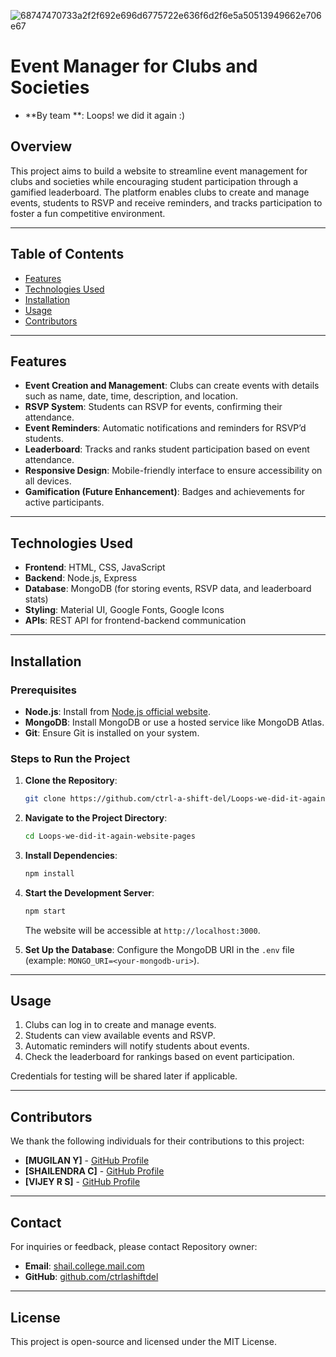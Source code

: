 ![68747470733a2f2f692e696d6775722e636f6d2f6e5a50513949662e706e67](https://github.com/user-attachments/assets/6024983b-1d71-4d06-9ff7-9316f09994ab)


# Event Manager for Clubs and Societies

- **By team **: Loops! we did it again :)

## Overview

This project aims to build a website to streamline event management for clubs and societies while encouraging student participation through a gamified leaderboard. The platform enables clubs to create and manage events, students to RSVP and receive reminders, and tracks participation to foster a fun competitive environment.

---

## Table of Contents

- [Features](#features)
- [Technologies Used](#technologies-used)
- [Installation](#installation)
- [Usage](#usage)
- [Contributors](#contributors)

---

## Features

- **Event Creation and Management**: Clubs can create events with details such as name, date, time, description, and location.
- **RSVP System**: Students can RSVP for events, confirming their attendance.
- **Event Reminders**: Automatic notifications and reminders for RSVP’d students.
- **Leaderboard**: Tracks and ranks student participation based on event attendance.
- **Responsive Design**: Mobile-friendly interface to ensure accessibility on all devices.
- **Gamification (Future Enhancement)**: Badges and achievements for active participants.

---

## Technologies Used

- **Frontend**: HTML, CSS, JavaScript
- **Backend**: Node.js, Express
- **Database**: MongoDB (for storing events, RSVP data, and leaderboard stats)
- **Styling**: Material UI, Google Fonts, Google Icons
- **APIs**: REST API for frontend-backend communication

---

## Installation

### Prerequisites

- **Node.js**: Install from [Node.js official website](https://nodejs.org).
- **MongoDB**: Install MongoDB or use a hosted service like MongoDB Atlas.
- **Git**: Ensure Git is installed on your system.

### Steps to Run the Project

1. **Clone the Repository**:
   ```bash
   git clone https://github.com/ctrl-a-shift-del/Loops-we-did-it-again-website-pages.git
   ```

2. **Navigate to the Project Directory**:
   ```bash
   cd Loops-we-did-it-again-website-pages
   ```

3. **Install Dependencies**:
   ```bash
   npm install
   ```

4. **Start the Development Server**:
   ```bash
   npm start
   ```
   The website will be accessible at `http://localhost:3000`.

5. **Set Up the Database**:
   Configure the MongoDB URI in the `.env` file (example: `MONGO_URI=<your-mongodb-uri>`).

---

## Usage

1. Clubs can log in to create and manage events.
2. Students can view available events and RSVP.
3. Automatic reminders will notify students about events.
4. Check the leaderboard for rankings based on event participation.

Credentials for testing will be shared later if applicable.

---



## Contributors

We thank the following individuals for their contributions to this project:

- **[MUGILAN Y]** - [GitHub Profile](https://github.com/Mugilan1309)
- **[SHAILENDRA C]** - [GitHub Profile](https://github.com/ctrl-a-shift-del)
- **[VIJEY R S]** - [GitHub Profile](https://github.com/Vijey005)

---

## Contact

For inquiries or feedback, please contact Repository owner:

- **Email**: [shail.college.mail.com](mailto:shail.college.mail@google.com)
- **GitHub**: [github.com/ctrlashiftdel](https://github.com/ctrlashiftdel)

---

## License

This project is open-source and licensed under the MIT License.

